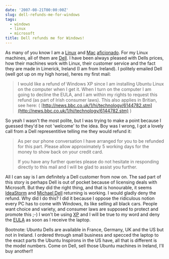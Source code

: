 ```yaml
---
date: '2007-08-21T00:00:00Z'
slug: dell-refunds-me-for-windows
tags:
  - windows
  - linux
  - microsoft
title: Dell refunds me for Windows!
---
```


As many of you know I am a [Linux](http://www.ubuntu.com/) and
[Mac](http://www.apple.com/mac)
[aficionado](http://www.google.ie/search?q=define:aficionado&ie=utf-8&amp;oe=utf-8&=t&=com.ubuntu:en-US:official&=firefox-a).
For my Linux machines, all of them are [Dell](http://www.dell.com/open). I have
been always pleased with Dells prices, how their machines work with Linux, their
customer service and the fact they are made in Limerick, Ireland (I am from
Ireland). I politely emailed Dell (well got up on my high horse), heres my first
mail:

> I would like a refund of Windows XP since I am installing Ubuntu Linux on the
> computer when I get it. When I turn on the computer I am going to decline the
> EULA, and I am within my rights to request this refund (as part of Irish
> consumer laws). This also applies in Britian, see here: (
> [http://news.bbc.co.uk/1/hi/technology/6144782.stm](http://news.bbc.co.uk/1/hi/technology/6144782.stm)
> )

So yeah I wasn't the most polite, but I was trying to make a point because I
guessed they'd be not 'welcome' to the idea. Boy was I wrong, I got a lovely
call from a Dell representitive telling me they would refund it:

> As per our phone conversation I have arranged for you to be refunded for this
> part. Please allow approximately 5 working days for the money to show back on
> your credit card.
>
> If you have any further queries please do not hesitate in responding directly
> to this mail and I will be glad to assist you further.

All I can say is I am definitely a Dell customer from now on. The sad part of
this story is perhaps Dell is out of pocket because of licensing deals with
Microsoft. But they did the right thing, and that is honourable, it seems
[IdeaStorm](http://www.dellideastorm.com/) and
[Michael Dell](http://en.wikipedia.org/wiki/Michael_Dell) returning is working.
I would gladly deny the refund. Why did I do this? I did it because I oppose the
ridiculous notion every PC has to come with Windows, its like selling all black
cars. People want choice and variety, and consumer laws are supposed to protect
and promote this ;-) I won't be using
[XP](http://www.microsoft.com/windows/products/windowsxp/default.mspx) and I
will be true to my word and deny the
[EULA](http://www.microsoft.com/windowsxp/home/eula.mspx) as soon as I receive
the laptop.

Bootnote: Ubuntu Dells are available in France, Germany, UK and the US but not
in Ireland. I ordered through small business and specced the laptop to the exact
parts the Ubuntu Inspirons in the US have, all that is different is the model
numbers. Come on Dell, sell those Ubuntu machines in Ireland, I'll buy another!!
